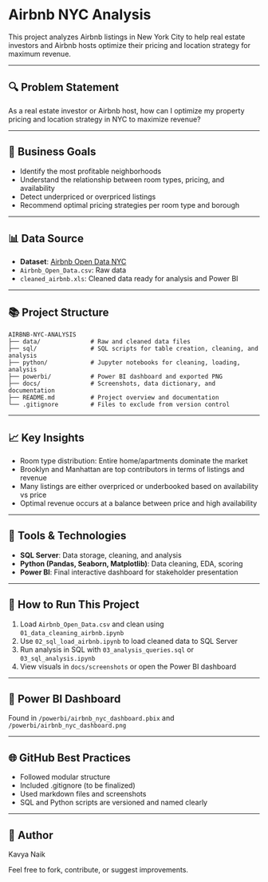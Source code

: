# Airbnb NYC Analysis

This project analyzes Airbnb listings in New York City to help real estate investors and Airbnb hosts optimize their pricing and location strategy for maximum revenue.

---

## 🔍 Problem Statement

As a real estate investor or Airbnb host, how can I optimize my property pricing and location strategy in NYC to maximize revenue?

---

## 🎯 Business Goals

* Identify the most profitable neighborhoods
* Understand the relationship between room types, pricing, and availability
* Detect underpriced or overpriced listings
* Recommend optimal pricing strategies per room type and borough

---

## 📊 Data Source

* **Dataset**: [Airbnb Open Data NYC](https://www.kaggle.com/datasets/dgomonov/new-york-city-airbnb-open-data)
* `Airbnb_Open_Data.csv`: Raw data
* `cleaned_airbnb.xls`: Cleaned data ready for analysis and Power BI

---

## 📚 Project Structure

```
AIRBNB-NYC-ANALYSIS
├── data/              # Raw and cleaned data files
├── sql/               # SQL scripts for table creation, cleaning, and analysis
├── python/            # Jupyter notebooks for cleaning, loading, analysis
├── powerbi/           # Power BI dashboard and exported PNG
├── docs/              # Screenshots, data dictionary, and documentation
├── README.md          # Project overview and documentation
└── .gitignore         # Files to exclude from version control
```

---

## 📈 Key Insights

* Room type distribution: Entire home/apartments dominate the market
* Brooklyn and Manhattan are top contributors in terms of listings and revenue
* Many listings are either overpriced or underbooked based on availability vs price
* Optimal revenue occurs at a balance between price and high availability

---

## 📅 Tools & Technologies

* **SQL Server**: Data storage, cleaning, and analysis
* **Python (Pandas, Seaborn, Matplotlib)**: Data cleaning, EDA, scoring
* **Power BI**: Final interactive dashboard for stakeholder presentation

---

## 🚀 How to Run This Project

1. Load `Airbnb_Open_Data.csv` and clean using `01_data_cleaning_airbnb.ipynb`
2. Use `02_sql_load_airbnb.ipynb` to load cleaned data to SQL Server
3. Run analysis in SQL with `03_analysis_queries.sql` or `03_sql_analysis.ipynb`
4. View visuals in `docs/screenshots` or open the Power BI dashboard

---

## 🎨 Power BI Dashboard

Found in `/powerbi/airbnb_nyc_dashboard.pbix` and `/powerbi/airbnb_nyc_dashboard.png`

---

## 🌐 GitHub Best Practices

* Followed modular structure
* Included .gitignore (to be finalized)
* Used markdown files and screenshots
* SQL and Python scripts are versioned and named clearly

---

## 📅 Author

Kavya Naik

Feel free to fork, contribute, or suggest improvements.
